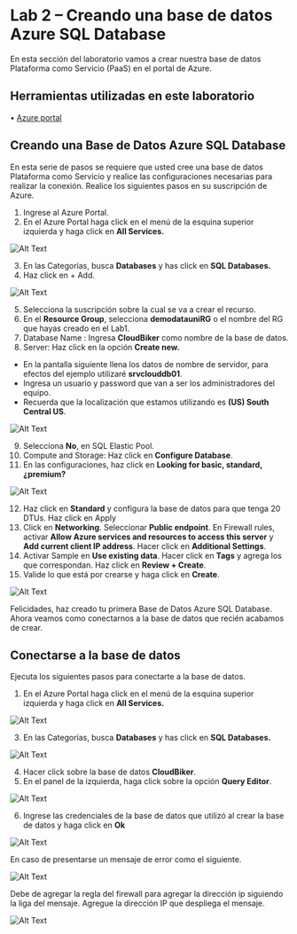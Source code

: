# Lab 2 – Creando una base de datos Azure SQL Database
En esta sección del laboratorio vamos a crear nuestra base de datos Plataforma como Servicio (PaaS) en el portal de Azure.

## Herramientas utilizadas en este laboratorio
•	[Azure portal](https://portal.azure.com/)

## Creando una Base de Datos Azure SQL Database
En esta serie de pasos se requiere que usted cree una base de datos Plataforma como Servicio y realice las configuraciones necesarias para realizar la conexión. 
Realice los siguientes pasos en su suscripción de Azure. 

1.  Ingrese al Azure Portal.
2.	En el Azure Portal haga click en el menú de la esquina superior izquierda y haga click en **All Services.**

![Alt Text](https://github.com/admirandcr/Intro-AzureDataFactory/blob/master/Docs/img/CreateResource.png)
 
3.	En las Categorías, busca **Databases** y has click en **SQL Databases.**
4.	Haz click en + Add.

![Alt Text](https://github.com/admirandcr/Intro-AzureDataFactory/blob/master/Docs/img/SQLDatabase.png)
 
5.	Selecciona la suscripción sobre la cual se va a crear el recurso.
6.	En el **Resource Group**, selecciona **demodatauniRG** o el nombre del RG que hayas creado en el Lab1.
7.	Database Name : Ingresa **CloudBiker** como nombre de la base de datos.
8.	Server: Haz click en la opción **Create new.**
  - En la pantalla siguiente llena los datos de nombre de servidor, para efectos del ejemplo utilizaré **srvclouddb01**.
  - Ingresa un usuario y password que van a ser los administradores del equipo.
  - Recuerda que la localización que estamos utilizando es **(US) South Central US**.

![Alt Text](https://github.com/admirandcr/Intro-AzureDataFactory/blob/master/Docs/img/NewServer.png)
 
9.	Selecciona **No**, en SQL Elastic Pool. 
10.	Compute and Storage: Haz click en **Configure Database**.
11.	En las configuraciones, haz click en **Looking for basic, standard, ¿premium?**

![Alt Text](https://github.com/admirandcr/Intro-AzureDataFactory/blob/master/Docs/img/BasicPremium.png)
 
12.	Haz click en **Standard** y configura la base de datos para que tenga 20 DTUs. Haz click en Apply
13.	Click en **Networking**. Seleccionar **Public endpoint**. En Firewall rules, activar **Allow Azure services and resources to access this server** y **Add current client IP address**. Hacer click en **Additional Settings**. 
14.	Activar Sample en **Use existing data**. Hacer click en **Tags** y agrega los que correspondan.  Haz click en **Review + Create**.
15.	Valide lo que está por crearse y haga click en **Create**. 

![Alt Text](https://github.com/admirandcr/Intro-AzureDataFactory/blob/master/Docs/img/DeploymentComplete.PNG)

Felicidades, haz creado tu primera Base de Datos Azure SQL Database. Ahora veamos como conectarnos a la base de datos que recién acabamos de crear.


## Conectarse a la base de datos

Ejecuta los siguientes pasos para conectarte a la base de datos.

1. En el Azure Portal haga click en el menú de la esquina superior izquierda y haga click en **All Services.**

![Alt Text](https://github.com/admirandcr/Intro-AzureDataFactory/blob/master/Docs/img/CreateResource.png)
 
3.	En las Categorías, busca **Databases** y has click en **SQL Databases.**

![Alt Text](https://github.com/admirandcr/Intro-AzureDataFactory/blob/master/Docs/img/AllDatabases.PNG)

4. Hacer click sobre la base de datos **CloudBiker**.
5. En el panel de la izquierda, haga click sobre la opción **Query Editor**.

![Alt Text](https://github.com/admirandcr/Intro-AzureDataFactory/blob/master/Docs/img/Panel.PNG)

6. Ingrese las credenciales de la base de datos que utilizó al crear la base de datos y haga click en **Ok**

![Alt Text](https://github.com/admirandcr/Intro-AzureDataFactory/blob/master/Docs/img/QueryEditor.PNG)

   En caso de presentarse un mensaje de error como el siguiente.
   
![Alt Text](https://github.com/admirandcr/Intro-AzureDataFactory/blob/master/Docs/img/FirewallError.png)

   Debe de agregar la regla del firewall para agregar la dirección ip siguiendo la liga del mensaje. Agregue la dirección IP que despliega el mensaje.
  
![Alt Text](https://github.com/admirandcr/Intro-AzureDataFactory/blob/master/Docs/img/FirewallSettings.PNG)
